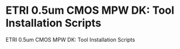 # ETRI 0.5um CMOS MPW DK: Tool Installation Scripts
 ETRI 0.5um CMOS MPW DK: Tool Installation Scripts
